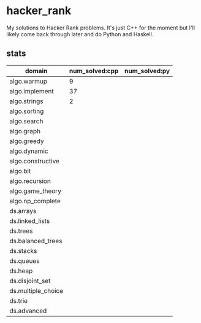 # hacker_rank
My solutions to Hacker Rank problems. It's just C++ for the moment but I'll likely come back through later and do Python and Haskell.

## stats
|domain|num_solved:cpp|num_solved:py|
|---|---|---|
|algo.warmup|9||
|algo.implement|37||
|algo.strings|2||
|algo.sorting|||
|algo.search|||
|algo.graph|||
|algo.greedy|||
|algo.dynamic|||
|algo.constructive|||
|algo.bit|||
|algo.recursion|||
|algo.game_theory|||
|algo.np_complete|||
|ds.arrays|||
|ds.linked_lists|||
|ds.trees|||
|ds.balanced_trees|||
|ds.stacks|||
|ds.queues|||
|ds.heap|||
|ds.disjoint_set|||
|ds.multiple_choice|||
|ds.trie|||
|ds.advanced|||
